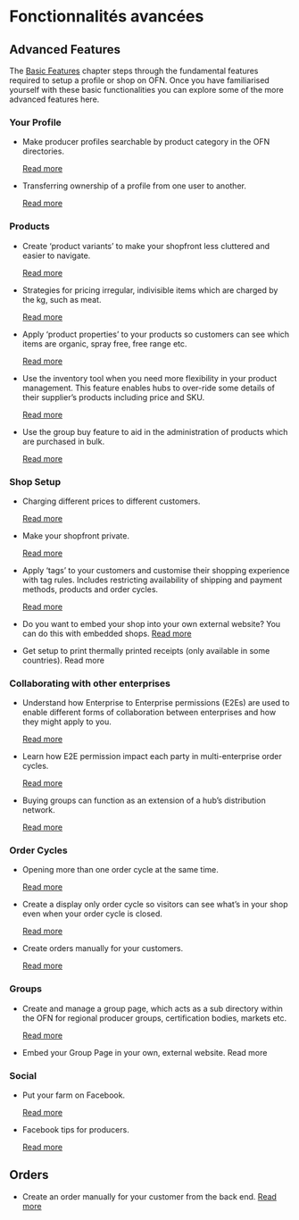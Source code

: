 # Fonctionnalités avancées

## Advanced Features

The [Basic Features](../fonctionnalites-standards/) chapter steps through the fundamental features required to setup a profile or shop on OFN. Once you have familiarised yourself with these basic functionalities you can explore some of the more advanced features here.

### Your Profile

* Make producer profiles searchable by product category in the OFN directories.

  [Read more](../fonctionnalites-standards/votre-profil/making-a-producer-profile-searchable-by-product-category.md)

* Transferring ownership of a profile from one user to another.

  [Read more]()

### Products

* Create ‘product variants’ to make your shopfront less cluttered and easier to navigate.

  [Read more ](../fonctionnalites-standards/produits-1/product-variants.md)

* Strategies for pricing irregular, indivisible items which are charged by the kg, such as meat.

  [Read more](../fonctionnalites-standards/produits-1/pricing-irregular-items-kg.md)

* Apply ‘product properties’ to your products so customers can see which items are organic, spray free, free range etc.

  [Read more](../fonctionnalites-standards/produits-1/product-properties.md)

* Use the inventory tool when you need more flexibility in your product management. This feature enables hubs to over-ride some details of their supplier’s products including price and SKU.

  [Read more](../fonctionnalites-standards/produits-1/inventory-tool.md)

* Use the group buy feature to aid in the administration of products which are purchased in bulk.

  [Read more](../fonctionnalites-standards/produits-1/group-buy-for-bulk-ordering.md)

### Shop Setup

* Charging different prices to different customers.

  [Read more](../fonctionnalites-standards/mise-en-place-dune-boutique/customer-specific-pricing.md)

* Make your shopfront private.

  [Read more](../fonctionnalites-standards/mise-en-place-dune-boutique/private-shopfront.md)

* Apply ‘tags’ to your customers and customise their shopping experience with tag rules. Includes restricting availability of shipping and payment methods, products and order cycles.

  [Read more](../fonctionnalites-standards/mise-en-place-dune-boutique/customized-shopping-experience.md)

* Do you want to embed your shop into your own external website? You can do this with embedded shops. [Read more](../fonctionnalites-standards/mise-en-place-dune-boutique/embedded-shops.md)
* Get setup to print thermally printed receipts \(only available in some countries\). Read more

### Collaborating with other enterprises

* Understand how Enterprise to Enterprise permissions \(E2Es\) are used to enable different forms of collaboration between enterprises and how they might apply to you.

  [Read more](../fonctionnalites-standards/votre-profil/e2e-permissions.md)

* Learn how E2E permission impact each party in multi-enterprise order cycles.

  [Read more](e2e-powers-in-multi-enterprise-ocs.md)

* Buying groups can function as an extension of a hub’s distribution network.

  [Read more](https://github.com/ofnuserguidefr/guide-utilisateur-open-food-france/tree/f72c4e0a78bb6dc0c5b39249e706b0dbac84df5f/buying-group-ofn-setup-process.md)

### Order Cycles

* Opening more than one order cycle at the same time. 

  [Read more](../fonctionnalites-standards/mise-en-place-dune-boutique/opening-more-than-one-order-cycle.md)

* Create a display only order cycle so visitors can see what’s in your shop even when your order cycle is closed.

  [Read more](../fonctionnalites-standards/mise-en-place-dune-boutique/display-only-order-cycles.md)

* Create orders manually for your customers.

  [Read more](../fonctionnalites-standards/commandes/manual-orders.md)

### Groups

* Create and manage a group page, which acts as a sub directory within the OFN for regional producer groups, certification bodies, markets etc.

  [Read more](../fonctionnalites-standards/groupes/create-group-page.md)

* Embed your Group Page in your own, external website. Read more

### Social

* Put your farm on Facebook.

  [Read more](reseaux-sociaux/your-farm-on-facebook.md)

* Facebook tips for producers.

  [Read more](reseaux-sociaux/facebook-tips.md)

## Orders

* Create an order manually for your customer from the back end. [Read more]()

